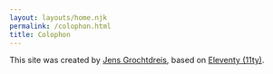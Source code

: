 ```yaml
---
layout: layouts/home.njk
permalink: /colophon.html
title: Colophon
---
```


This site was created by [Jens Grochtdreis](https://grochtdreis.de), based on [Eleventy (11ty)](https://11ty.dev).
